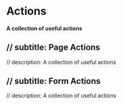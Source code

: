 # Actions

#### A collection of useful actions

## // subtitle: Page Actions
// description: A collection of useful actions

## // subtitle: Form Actions
// description: A collection of useful actions


